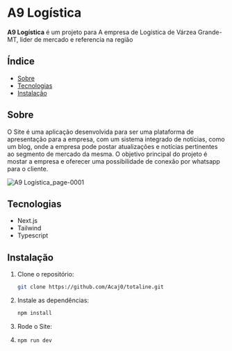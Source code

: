 
# A9 Logística

**A9 Logística** é um projeto para A empresa de Logística de Várzea  Grande-MT, lider de mercado e referencia na região

## Índice

- [Sobre](#sobre)
- [Tecnologias](#tecnologias)
- [Instalação](#instalação)

## Sobre

O Site é uma aplicação desenvolvida para ser uma plataforma de apresentação para a empresa, com um sistema integrado de notícias, como um blog, onde a empresa pode postar atualizações e notícias pertinentes ao segmento de mercado da mesma. O objetivo principal do projeto é mostar a empresa e oferecer uma possibilidade de conexão por whatsapp para o cliente.

![A9 Logística_page-0001](https://github.com/user-attachments/assets/d6e86c6e-3186-4fd4-80d6-69bb16806369)


## Tecnologias

- Next.js
- Tailwind
- Typescript

## Instalação

1. Clone o repositório:
   ```bash
   git clone https://github.com/Acaj0/totaline.git
   ```
2. Instale as dependências:
   ```bash
   npm install
   ```
3. Rode o Site:
4. ```bash
   npm run dev
   ```
